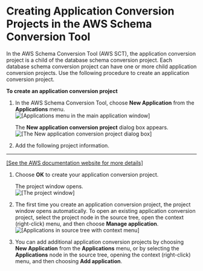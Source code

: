# Creating Application Conversion Projects in the AWS Schema Conversion Tool<a name="CHAP_SchemaConversionTool.Converting.App.Project"></a>

In the AWS Schema Conversion Tool \(AWS SCT\), the application conversion project is a child of the database schema conversion project\. Each database schema conversion project can have one or more child application conversion projects\. Use the following procedure to create an application conversion project\. 

**To create an application conversion project**

1. In the AWS Schema Conversion Tool, choose **New Application** from the **Applications** menu\.   
![\[Applications menu in the main application window\]](http://docs.aws.amazon.com/SchemaConversionTool/latest/userguide/images/menu-applications.PNG)

   The **New application conversion project** dialog box appears\.   
![\[The New application conversion project dialog box\]](http://docs.aws.amazon.com/SchemaConversionTool/latest/userguide/images/applications-new-project.png)

1. Add the following project information\.   
****    
[\[See the AWS documentation website for more details\]](http://docs.aws.amazon.com/SchemaConversionTool/latest/userguide/CHAP_SchemaConversionTool.Converting.App.Project.html)

1. Choose **OK** to create your application conversion project\. 

   The project window opens\.  
![\[The project window\]](http://docs.aws.amazon.com/SchemaConversionTool/latest/userguide/images/applications-project-window.png)

1. The first time you create an application conversion project, the project window opens automatically\. To open an existing application conversion project, select the project node in the source tree, open the context \(right\-click\) menu, and then choose **Manage application**\.   
![\[Applications in source tree with context menu\]](http://docs.aws.amazon.com/SchemaConversionTool/latest/userguide/images/applications-tree.png)

1. You can add additional application conversion projects by choosing **New Application** from the **Applications** menu, or by selecting the **Applications** node in the source tree, opening the context \(right\-click\) menu, and then choosing **Add application**\. 